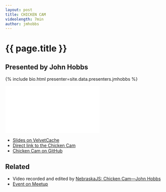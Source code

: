```yaml
---
layout: post
title: CHICKEN CAM
videolength: 7min
author: jmhobbs
---
```


# {{ page.title }}

## Presented by John Hobbs

{% include bio.html presenter=site.data.presenters.jmhobbs %}

<div class="fluid-width-video-wrapper"><iframe src="//www.youtube.com/embed/SLIuNn64Krk" frameborder="0" allowfullscreen></iframe></div>

* [Slides on VelvetCache](http://static.velvetcache.org/talks/2013/11/%5BNEJS%5D%20Chicken%20Cam/index.html)
* [Direct link to the Chicken Cam](http://chicken-cam.herokuapp.com/)
* [Chicken Cam on GitHub](https://github.com/jmhobbs/chicken-cam)

## Related

* Video recorded and edited by [NebraskaJS: Chicken Cam—John Hobbs](http://www.youtube.com/watch?v=SLIuNn64Krk)
* [Event on Meetup](http://www.meetup.com/nebraskajs/events/118573952/)